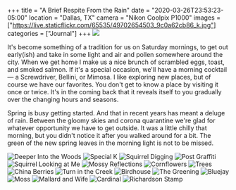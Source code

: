 +++
title = "A Brief Respite From the Rain"
date = "2020-03-26T23:53:23-05:00"
location = "Dallas, TX"
camera = "Nikon Coolpix P1000"
images = ["https://live.staticflickr.com/65535/49702654503_9c0a62cb86_k.jpg"]
categories = ["Journal"]
+++
<img src="https://live.staticflickr.com/65535/49702654503_9c0a62cb86_k.jpg">
<!--more-->
It's become something of a tradition for us on Saturday mornings, to get out early(ish) and take in some light and air and pollen somewhere around the city. When we get home I make us a nice brunch of scrambled eggs, toast, and smoked salmon. If it's a special occasion, we'll have a morning cocktail — a Screwdriver, Bellini, or Mimosa. I like exploring new places, but of course we have our favorites. You don't get to know a place by visiting it once or twice. It's in the coming back that it reveals itself to you gradually over the changing hours and seasons.

Spring is busy getting started. And that in recent years has meant a deluge of rain. Between the gloomy skies and corona quarantine we're glad for whatever opportunity we have to get outside. It was a little chilly that morning, but you didn't notice it after you walked around for a bit. The green of the new spring leaves in the morning light is not to be missed.

<div id="gallery">
		<img alt="Deeper Into the Woods" src="https://live.staticflickr.com/65535/49703503227_7886152281.jpg"
			data-image="https://live.staticflickr.com/65535/49703503227_88511659d0_k.jpg">
		<img alt="Special K" src="https://live.staticflickr.com/65535/49703186591_9390c008ed.jpg"
			data-image="https://live.staticflickr.com/65535/49703186591_8548cbd752_k.jpg">
		<img alt="Squirrel Digging" src="https://live.staticflickr.com/65535/49703502937_4c82b042e3.jpg"
			data-image="https://live.staticflickr.com/65535/49703502937_e84bf1742f_k.jpg">
		<img alt="Post Graffiti" src="https://live.staticflickr.com/65535/49703187881_794d34e4b4.jpg"
			data-image="https://live.staticflickr.com/65535/49703187881_990b37ace7_k.jpg">
		<img alt="Squirrel Looking at Me" src="https://live.staticflickr.com/65535/49702654503_effd8fc3e4.jpg"
			data-image="https://live.staticflickr.com/65535/49702654503_9c0a62cb86_k.jpg">
		<img alt="Mossy Reflections" src="https://live.staticflickr.com/65535/49702655868_8e0b91891b.jpg"
			data-image="https://live.staticflickr.com/65535/49702655868_0f80bf0e4c_k.jpg">
		<img alt="Cornflowers" src="https://live.staticflickr.com/65535/49703188011_26e3f7fe64.jpg"
			data-image="https://live.staticflickr.com/65535/49703188011_5b5e747ea5_k.jpg">
		<img alt="Trees" src="https://live.staticflickr.com/65535/49702654628_a9b745a465.jpg"
			data-image="https://live.staticflickr.com/65535/49702654628_3fc4775822_k.jpg">
		<img alt="China Berries" src="https://live.staticflickr.com/65535/49702654228_18a348ffec.jpg"
			data-image="https://live.staticflickr.com/65535/49702654228_02ac4a34ad_k.jpg">
		<img alt="Turn in the Creek" src="https://live.staticflickr.com/65535/49703503982_c186fbde5d.jpg"
			data-image="https://live.staticflickr.com/65535/49703503982_090f015dfd_k.jpg">
		<img alt="Birdhouse" src="https://live.staticflickr.com/65535/49703504022_ee9328fb31.jpg"
			data-image="https://live.staticflickr.com/65535/49703504022_fa67fc6c6b_k.jpg">
		<img alt="The Greening" src="https://live.staticflickr.com/65535/49703187681_dd8ff95100.jpg"
			data-image="https://live.staticflickr.com/65535/49703187681_7cc60e3f8a_k.jpg">
		<img alt="Bluejay" src="https://live.staticflickr.com/65535/49703186641_e91d80f02c.jpg"
			data-image="https://live.staticflickr.com/65535/49703186641_a85bc22eaf_k.jpg">
		<img alt="Moss" src="https://live.staticflickr.com/65535/49702655483_7692d9cb9f.jpg"
			data-image="https://live.staticflickr.com/65535/49702655483_c557e87bfd_k.jpg">
		<img alt="Mallard and Wife" src="https://live.staticflickr.com/65535/49702654813_51d6772399.jpg"
			data-image="https://live.staticflickr.com/65535/49702654813_4eb466dadf_k.jpg">
		<img alt="Cardinal" src="https://live.staticflickr.com/65535/49703503117_553d10712d.jpg"
			data-image="https://live.staticflickr.com/65535/49703503117_bfa117cd83_k.jpg">
		<img alt="Richardson Stamp" src="https://live.staticflickr.com/65535/49703188136_64e9674372.jpg"
			data-image="https://live.staticflickr.com/65535/49703188136_5e23f8804a_k.jpg">
</div>
